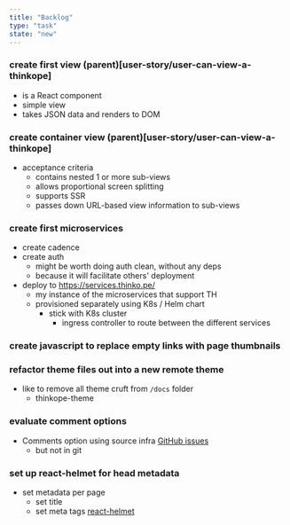 ```yaml
---
title: "Backlog"
type: "task"
state: "new"
---
```


### create first view (parent)[user-story/user-can-view-a-thinkope]
+ is a React component
+ simple view
+ takes JSON data and renders to DOM

### create container view (parent)[user-story/user-can-view-a-thinkope]
+ acceptance criteria
    + contains nested 1 or more sub-views
    + allows proportional screen splitting
    + supports SSR
    + passes down URL-based view information to sub-views

### create first microservices
+ create cadence
+ create auth
    + might be worth doing auth clean, without any deps
    + because it will facilitate others' deployment
+ deploy to https://services.thinko.pe/
    + my instance of the microservices that support TH
    + provisioned separately using K8s / Helm chart
        + stick with K8s cluster
            + ingress controller to route between the different services

### create javascript to replace empty links with page thumbnails

### refactor theme files out into a new remote theme
+ like to remove all theme cruft from `/docs` folder
    + thinkope-theme

### evaluate comment options
+ Comments option using source infra
[GitHub issues](https://aristath.github.io/blog/static-site-comments-using-github-issues-api)
    - but not in git

### set up react-helmet for head metadata
+ set metadata per page
    + set title
    + set meta tags
[react-helmet](https://www.npmjs.com/package/react-helmet)

